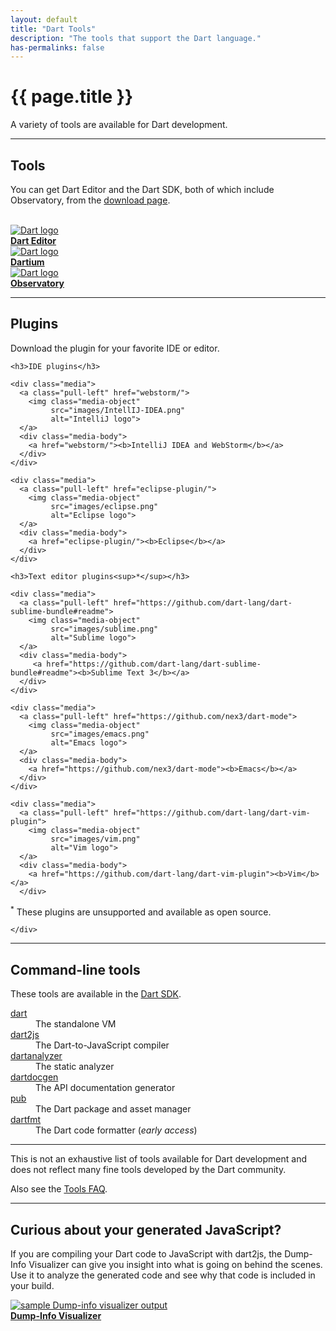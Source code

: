 ```yaml
---
layout: default
title: "Dart Tools"
description: "The tools that support the Dart language."
has-permalinks: false
---
```



# {{ page.title }}

A variety of tools are available for Dart development.

---

<a name="tools"></a>
<h2>Tools</h2>

You can get Dart Editor and the Dart SDK,
both of which include Observatory,
from the [download page](/downloads/).

<br>

<div class="row">
  <div class="col-md-4">
    <div class="media">
      <a class="pull-left" href="editor/">
        <img class="media-object"
             src="images/dart-logo-48.png"
             alt="Dart logo">
      </a>
      <div class="media-body">
        <a href="editor/"><b>Dart Editor</b></a>
      </div>
    </div>
  </div>

  <div class="col-md-4">
    <div class="media">
      <a class="pull-left" href="dartium/">
        <img class="media-object"
             src="images/dartium-logo-48.jpg"
             alt="Dart logo" />
      </a>
      <div class="media-body">
        <a href="dartium/"><b>Dartium</b></a>
      </div>
    </div>
  </div>

  <div class="col-md-4">
    <div class="media">
      <a class="pull-left" href="observatory/">
        <img class="media-object"
             src="images/dart-logo-48.png"
             alt="Dart logo" />
      </a>
      <div class="media-body">
        <a href="observatory/"><b>Observatory</b></a>
      </div>
    </div>
  </div>
</div>

---

<a name="plugins"></a>
<h2>Plugins</h2>

Download the plugin for your favorite IDE or editor.

<div class="row">
  <div class="col-md-6">

    <h3>IDE plugins</h3>

    <div class="media">
      <a class="pull-left" href="webstorm/">
        <img class="media-object"
             src="images/IntellIJ-IDEA.png"
             alt="IntelliJ logo">
      </a>
      <div class="media-body">
        <a href="webstorm/"><b>IntelliJ IDEA and WebStorm</b></a>
      </div>
    </div>

    <div class="media">
      <a class="pull-left" href="eclipse-plugin/">
        <img class="media-object"
             src="images/eclipse.png"
             alt="Eclipse logo">
      </a>
      <div class="media-body">
        <a href="eclipse-plugin/"><b>Eclipse</b></a>
      </div>
    </div>
  </div>

  <div class="col-md-6">

    <h3>Text editor plugins<sup>*</sup></h3>

    <div class="media">
      <a class="pull-left" href="https://github.com/dart-lang/dart-sublime-bundle#readme">
        <img class="media-object"
             src="images/sublime.png"
             alt="Sublime logo">
      </a>
      <div class="media-body">
         <a href="https://github.com/dart-lang/dart-sublime-bundle#readme"><b>Sublime Text 3</b></a>
      </div>
    </div>

    <div class="media">
      <a class="pull-left" href="https://github.com/nex3/dart-mode">
        <img class="media-object"
             src="images/emacs.png"
             alt="Emacs logo">
      </a>
      <div class="media-body">
        <a href="https://github.com/nex3/dart-mode"><b>Emacs</b></a>
      </div>
    </div>

    <div class="media">
      <a class="pull-left" href="https://github.com/dart-lang/dart-vim-plugin">
        <img class="media-object"
             src="images/vim.png"
             alt="Vim logo">
      </a>
      <div class="media-body">
        <a href="https://github.com/dart-lang/dart-vim-plugin"><b>Vim</b></a>
      </div>

<p>
  <sup>*</sup> These plugins are unsupported and available as open source.
</p>

    </div>

  </div>
</div>


---

<a name="other-tools"></a>
<h2>Command-line tools</h2>

These tools are available in the [Dart SDK](/tools/sdk).

<div class="row">
  <div class="col-md-4">
    <dt> <a href="/tools/dart-vm">dart</a> </dt>
      <dd>The standalone VM </dd>
    <dt> <a href="/tools/dart2js/">dart2js</a> </dt>
      <dd>The Dart-to-JavaScript compiler </dd>
  </div>
  <div class="col-md-4">
    <dt> <a href="/tools/analyzer">dartanalyzer</a> </dt>
      <dd>The static analyzer </dd>
    <dt> <a href="/tools/dartdocgen/">dartdocgen</a> </dt>
      <dd>The API documentation generator </dd>
  </div>
  <div class="col-md-4">
    <dt> <a href="/tools/pub/">pub</a> </dt>
      <dd>The Dart package and asset manager </dd>
    <dt> <a href="/tools/dartfmt/">dartfmt</a> </dt>
      <dd>The Dart code formatter (<em>early access</em>)</dd>
  </div>
</div>

---

This is not an exhaustive list of tools available
for Dart development and does not reflect many fine tools developed
by the Dart community.

Also see the <a href="/tools/faq.html">Tools FAQ</a>.

---

<a name="dump-info-visualizer"></a>
<h2>Curious about your generated JavaScript?</h2>
<p>
If you are compiling your Dart code to JavaScript with dart2js, the Dump-Info
Visualizer can give you insight into what is going on behind the scenes.
Use it to analyze the generated code and see why that code is included in
your build.

<div class="media">
  <a class="pull-left" href="https://github.com/dart-lang/dump-info-visualizer">
    <img class="media-object"
         src="images/dump-info-viewer.png"
         alt="sample Dump-info visualizer output">
  </a>
  <div class="media-body">
    <a href="https://github.com/dart-lang/dump-info-visualizer"><b>Dump-Info Visualizer</b></a>
  </div>
</div>
